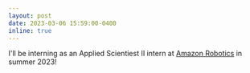 ```yaml
---
layout: post
date: 2023-03-06 15:59:00-0400
inline: true
---
```


I'll be interning as an Applied Scientiest II intern at [Amazon Robotics](https://www.amazon.science/research-areas/robotics) in summer 2023! 

